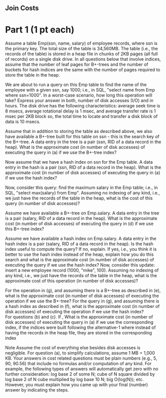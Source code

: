 

## Join Costs

# Part 1 (1 pt each)

Assume a table Emp(ssn, name, salary) of employee records, where ssn is the primary key. The total size of the table is 34,560MB. The table (i.e., the records of the table) is stored in a heap file in chunks of 2KB pages (all full of records) on a single disk drive. In all questions below that involve indices, assume that the number of leaf pages for B+-trees and the number of buckets for hash indices are the same with the number of pages required to store the table in the heap.

We are about to run a query on this Emp table to find the name of the employee with a given ssn, say 1000; i.e., in SQL, "select name from Emp where ssn=1000". In a worst-case scenario, how long this operation will take? Express your answer in both, number of disk accesses (I/O) and in hours.  The disk drive has the following characteristics: average seek time is 8 msecs, average rotational delay is 1 msec, and average transfer rate is 1 msec per 2KB block so, the total time to locate and transfer a disk block of data is 10 msecs.

Assume that in addition to storing the table as described above, we also have available a B+-tree built for this table on ssn - this is the search key of the B+-tree. A data entry in the tree is a pair (ssn, RID of a data record in the heap). What is the approximate cost (in number of disk accesses) of executing the query in (a) if we use the B+-tree index? 

Now assume that we have a hash index on ssn for the Emp table. A data entry in the hash is a pair (ssn, RID of a data record in the heap). What is the approximate cost (in number of disk accesses) of executing the query in (a) if we use the hash index? 

Now, consider this query: find the maximum salary in the Emp table; i.e., in SQL, "select max(salary) from Emp". Assuming no indexing of any kind, i.e., we just have the records of the table in the heap, what is the cost of this query (in number of disk accesses)?

Assume we have available a B+-tree on Emp.salary. A data entry in the tree is a pair (salary, RID of a data record in the heap). What is the approximate cost (in number of disk accesses) of executing the query in (d) if we use this B+-tree index?

Assume we have available a hash index on Emp.salary. A data entry in the hash index is a pair (salary, RID of a data record in the heap). Is the hash index useful to compute the query? If no, explain. If yes, i.e., you think it is better to use the hash index instead of the heap, explain how you do this search and what is the approximate cost (in number of disk accesses) of executing the query if we use the hash index? 
Now, consider this update: insert a new employee record (1000, "mike", 100). Assuming no indexing of any kind, i.e., we just have the records of the table in the heap, what is the approximate cost of this operation (in number of disk accesses)?

For the operation in (g), and assuming there is a B+-tree as described in (e), what is the approximate cost (in number of disk accesses) of executing the operation if we use the B+-tree?
For the query in (g), and assuming there is a hash index as described in (f), what is the approximate cost (in number of disk accesses) of executing the operation if we use the hash index?  
For questions (b) and (c). If , What is the approximate cost (in number of disk accesses) of executing the query in (a) if we use the corresponding index, if the indices were built following the alternative-1 where instead of having the records in the heap file, they are stored in the corresponding index

Note
Assume the cost of everything else besides disk accesses is negligible.
For question (a), to simplify calculations, assume 1 MB = 1,000 KB.
Your answers in cost related questions must be plain numbers (e.g., 5, 90, 90.56) that include no formulas and/or computation of any kind. For example, the following types of answers will automatically get zero with no further consideration:  log base 2 of some N; cube of N square divided by log base 2 of N cube multiplied by log base 10 N; big O(log(N)); etc. However, you must explain how you  came up with your final (number) answer by indicating the steps.
